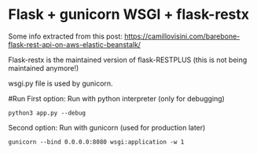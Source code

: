 # Flask + gunicorn WSGI + flask-restx
Some info extracted from this post: https://camillovisini.com/barebone-flask-rest-api-on-aws-elastic-beanstalk/

Flask-restx is the maintained version of flask-RESTPLUS (this is not being maintained anymore!)

wsgi.py file is used by gunicorn.

#Run
First option: Run with python interpreter (only for debugging)
````
python3 app.py --debug
````

Second option: Run with gunicorn (used for production later)
````
gunicorn --bind 0.0.0.0:8080 wsgi:application -w 1
````
